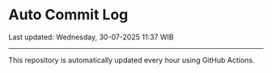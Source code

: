 # Auto Commit Log

Last updated: Wednesday, 30-07-2025 11:37 WIB

---

This repository is automatically updated every hour using GitHub Actions.
